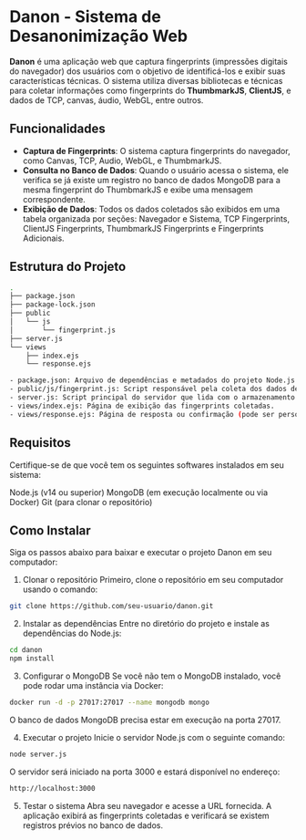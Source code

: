 # Danon - Sistema de Desanonimização Web

**Danon** é uma aplicação web que captura fingerprints (impressões digitais do navegador) dos usuários com o objetivo de identificá-los e exibir suas características técnicas. O sistema utiliza diversas bibliotecas e técnicas para coletar informações como fingerprints do **ThumbmarkJS**, **ClientJS**, e dados de TCP, canvas, áudio, WebGL, entre outros.

## Funcionalidades

- **Captura de Fingerprints**: O sistema captura fingerprints do navegador, como Canvas, TCP, Audio, WebGL, e ThumbmarkJS.
- **Consulta no Banco de Dados**: Quando o usuário acessa o sistema, ele verifica se já existe um registro no banco de dados MongoDB para a mesma fingerprint do ThumbmarkJS e exibe uma mensagem correspondente.
- **Exibição de Dados**: Todos os dados coletados são exibidos em uma tabela organizada por seções: Navegador e Sistema, TCP Fingerprints, ClientJS Fingerprints, ThumbmarkJS Fingerprints e Fingerprints Adicionais.

## Estrutura do Projeto

```bash
.
├── package.json
├── package-lock.json
├── public
│   └── js
│       └── fingerprint.js
├── server.js
└── views
    ├── index.ejs
    └── response.ejs

- package.json: Arquivo de dependências e metadados do projeto Node.js.
- public/js/fingerprint.js: Script responsável pela coleta dos dados de fingerprint no frontend.
- server.js: Script principal do servidor que lida com o armazenamento das fingerprints e consulta no MongoDB.
- views/index.ejs: Página de exibição das fingerprints coletadas.
- views/response.ejs: Página de resposta ou confirmação (pode ser personalizada conforme necessidade).
```

## Requisitos
Certifique-se de que você tem os seguintes softwares instalados em seu sistema:

Node.js (v14 ou superior)
MongoDB (em execução localmente ou via Docker)
Git (para clonar o repositório)

## Como Instalar
Siga os passos abaixo para baixar e executar o projeto Danon em seu computador:

1. Clonar o repositório
Primeiro, clone o repositório em seu computador usando o comando:
```bash
git clone https://github.com/seu-usuario/danon.git
```
2. Instalar as dependências
Entre no diretório do projeto e instale as dependências do Node.js:
```bash
cd danon
npm install
```
3. Configurar o MongoDB
Se você não tem o MongoDB instalado, você pode rodar uma instância via Docker:
```bash
docker run -d -p 27017:27017 --name mongodb mongo
```
O banco de dados MongoDB precisa estar em execução na porta 27017.

4. Executar o projeto
Inicie o servidor Node.js com o seguinte comando:
```bash
node server.js
```
O servidor será iniciado na porta 3000 e estará disponível no endereço:
```bash
http://localhost:3000
```
5. Testar o sistema
Abra seu navegador e acesse a URL fornecida. A aplicação exibirá as fingerprints coletadas e verificará se existem registros prévios no banco de dados.
